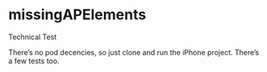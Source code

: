 # missingAPElements

Technical Test

There’s no pod decencies, so just clone and run the iPhone project. There’s a few tests too.

